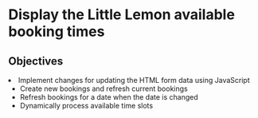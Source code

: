 # Display the Little Lemon available booking times

## Objectives
<li>Implement changes for updating the HTML form data using JavaScript

* Create new bookings and refresh current bookings
* Refresh bookings for a date when the date is changed
* Dynamically process available time slots
